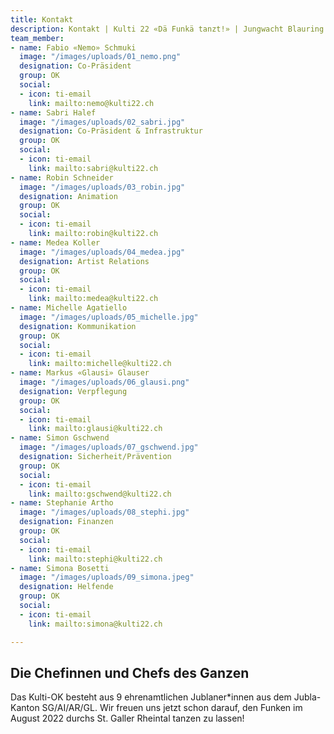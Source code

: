 ```yaml
---
title: Kontakt
description: Kontakt | Kulti 22 «Dä Funkä tanzt!» | Jungwacht Blauring Schweiz
team_member:
- name: Fabio «Nemo» Schmuki
  image: "/images/uploads/01_nemo.png"
  designation: Co-Präsident
  group: OK
  social:
  - icon: ti-email
    link: mailto:nemo@kulti22.ch
- name: Sabri Halef
  image: "/images/uploads/02_sabri.jpg"
  designation: Co-Präsident & Infrastruktur
  group: OK
  social:
  - icon: ti-email
    link: mailto:sabri@kulti22.ch
- name: Robin Schneider
  image: "/images/uploads/03_robin.jpg"
  designation: Animation
  group: OK
  social:
  - icon: ti-email
    link: mailto:robin@kulti22.ch
- name: Medea Koller
  image: "/images/uploads/04_medea.jpg"
  designation: Artist Relations
  group: OK
  social:
  - icon: ti-email
    link: mailto:medea@kulti22.ch
- name: Michelle Agatiello
  image: "/images/uploads/05_michelle.jpg"
  designation: Kommunikation
  group: OK
  social:
  - icon: ti-email
    link: mailto:michelle@kulti22.ch
- name: Markus «Glausi» Glauser
  image: "/images/uploads/06_glausi.png"
  designation: Verpflegung
  group: OK
  social:
  - icon: ti-email
    link: mailto:glausi@kulti22.ch
- name: Simon Gschwend
  image: "/images/uploads/07_gschwend.jpg"
  designation: Sicherheit/Prävention
  group: OK
  social:
  - icon: ti-email
    link: mailto:gschwend@kulti22.ch
- name: Stephanie Artho
  image: "/images/uploads/08_stephi.jpg"
  designation: Finanzen
  group: OK
  social:
  - icon: ti-email
    link: mailto:stephi@kulti22.ch
- name: Simona Bosetti
  image: "/images/uploads/09_simona.jpeg"
  designation: Helfende
  group: OK
  social:
  - icon: ti-email
    link: mailto:simona@kulti22.ch

---
```

## Die Chefinnen und Chefs des Ganzen

Das Kulti-OK besteht aus 9 ehrenamtlichen Jublaner*innen aus dem Jubla-Kanton SG/AI/AR/GL. Wir freuen uns jetzt schon darauf, den Funken im August 2022 durchs St. Galler Rheintal tanzen zu lassen!